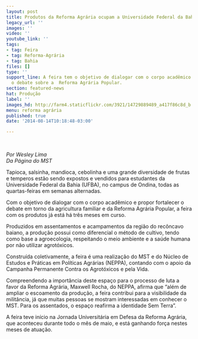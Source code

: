 ```yaml
---
layout: post
title: Produtos da Reforma Agrária ocupam a Universidade Federal da Bahia
legacy_url: ''
images: ''
video: ''
youtube_link: ''
tags:
- tag: Feira
- tag: Reforma-Agrária
- tag: Bahia
files: []
type: ''
support_line: A feira tem o objetivo de dialogar com o corpo acadêmico e  fortalecer
  o debate sobre a  Reforma Agrária Popular.
section: featured-news
hat: Produção
label: ''
images_hd: http://farm4.staticflickr.com/3921/14729889489_a417f86c8d_b.jpg
menu: reforma agrária
published: true
date: '2014-08-14T10:18:48-03:00'

---
```

<p>&nbsp;</p>

<p><em>Por Wesley Lima<br />
Da P&aacute;gina do MST</em></p>

<p>Tapioca, salsinha, mandioca, cebolinha e uma grande diversidade de frutas e temperos est&atilde;o sendo expostos e vendidos para estudantes da Universidade Federal da Bahia (UFBA), no campus de Ondina, todas as quartas-feiras em semanas alternadas.</p>

<p>Com o objetivo de dialogar com o corpo acad&ecirc;mico e propor fortalecer o debate em torno da agricultura familiar e da Reforma Agr&aacute;ria Popular, a feira com os produtos j&aacute; est&aacute; h&aacute; tr&ecirc;s meses em curso.</p>

<p>Produzidos em assentamentos e acampamentos da regi&atilde;o do rec&ocirc;ncavo baiano, a produ&ccedil;&atilde;o possui como diferencial o m&eacute;todo de cultivo, tendo como base a agroecologia, respeitando o meio ambiente e a sa&uacute;de humana por n&atilde;o utilizar agrot&oacute;xicos.</p>

<p>Constru&iacute;da coletivamente, a feira &eacute; uma realiza&ccedil;&atilde;o do MST e do N&uacute;cleo de Estudos e Pr&aacute;ticas em Pol&iacute;ticas Agr&aacute;rias (NEPPA), contando com o apoio da Campanha Permanente Contra os Agrot&oacute;xicos e pela Vida.</p>

<p>Compreendendo a import&acirc;ncia deste espa&ccedil;o para o processo de luta a favor da Reforma Agr&aacute;ria, Maxwell Rocha, do NEPPA, afirma que &ldquo;al&eacute;m de ampliar o escoamento da produ&ccedil;&atilde;o, a feira contribui para a visibilidade da milit&acirc;ncia, j&aacute; que muitas pessoas se mostram interessadas em conhecer o MST. Para os assentados, o espa&ccedil;o reafirma a identidade Sem Terra&rdquo;.</p>

<p>A feira teve in&iacute;cio na Jornada Universit&aacute;ria em Defesa da Reforma Agr&aacute;ria, que aconteceu durante todo o m&ecirc;s de maio, e est&aacute; ganhando for&ccedil;a nestes meses de atua&ccedil;&atilde;o.</p>
